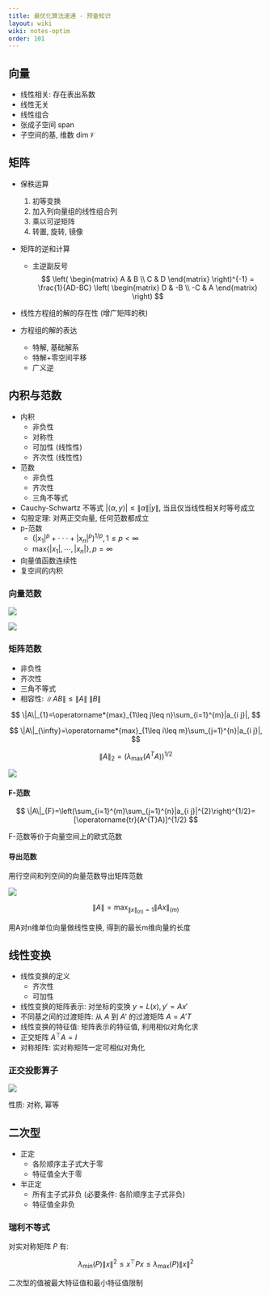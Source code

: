 ```yaml
---
title: 最优化算法速通 - 预备知识
layout: wiki
wiki: notes-optim
order: 101
---
```


## 向量

- 线性相关: 存在表出系数
- 线性无关
- 线性组合
- 张成子空间 $\text{span}$
- 子空间的基, 维数 $\dim \mathcal{V}$

## 矩阵

- 保秩运算
  1. 初等变换
  2. 加入列向量组的线性组合列
  3. 乘以可逆矩阵
  4. 转置, 旋转, 镜像
- 矩阵的逆和计算
  - 主逆副反号
$$
\left(
\begin{matrix}
    A & B \\
    C & D
\end{matrix}
\right)^{-1} = 
\frac{1}{AD-BC}
\left(
\begin{matrix}
    D & -B \\
    -C & A
\end{matrix}
\right)
$$

- 线性方程组的解的存在性 (增广矩阵的秩)
- 方程组的解的表达
  - 特解, 基础解系
  - 特解+零空间平移
  - 广义逆

## 内积与范数

- 内积
  - 非负性
  - 对称性
  - 可加性 (线性性)
  - 齐次性 (线性性)
- 范数
  - 非负性
  - 齐次性
  - 三角不等式
- Cauchy-Schwartz 不等式 $|\langle\alpha,y\rangle|\leq\|\alpha\||y\|$, 当且仅当线性相关时等号成立
- 勾股定理: 对两正交向量, 任何范数都成立
- p-范数
  - $(|x_{1}|^{p}+\cdot\cdot\cdot+|x_{n}|^{p})^{1/p},1\leq p<\infty$
  - $\mathrm{max}\{|x_{1}|,\cdots,|x_{n}|\},p=\infty$
- 向量值函数连续性
- 复空间的内积

### 向量范数

![](https://cdn.duanyll.com/img/2022-12-03-17-11-03.png)

![](https://cdn.duanyll.com/img/2022-12-03-17-12-24.png)

### 矩阵范数

- 非负性
- 齐次性
- 三角不等式
- 相容性: $\|A B\|\leqslant\|A\|\ \|B\|$

$$
\|A\|_{1}=\operatorname*{max}_{1\leq j\leq n}\sum_{i=1}^{m}|a_{i j}|,
$$

$$
\|A\|_{\infty}=\operatorname*{max}_{1\leq i\leq m}\sum_{j=1}^{n}|a_{i j}|,
$$

$$
\|A\|_{2}=\left(\lambda_{\mathrm{max} }(A^{T}A)\right)^{1/2}
$$

![](https://cdn.duanyll.com/img/2022-12-03-17-17-33.png)

#### F-范数

$$
\|A\|_{F}=\left(\sum_{i=1}^{m}\sum_{j=1}^{n}|a_{i j}|^{2}\right)^{1/2}=[\operatorname{tr}(A^{T}A)]^{1/2}
$$

F-范数等价于向量空间上的欧式范数

#### 导出范数

用行空间和列空间的向量范数导出矩阵范数

![](https://cdn.duanyll.com/img/2022-12-03-17-32-24.png)

$$
\|A\|=\operatorname*{max}_{\|x\|_{(n)}=1}\|A x\|_{(m)}
$$

用A对n维单位向量做线性变换, 得到的最长m维向量的长度

## 线性变换

- 线性变换的定义
  - 齐次性
  - 可加性
- 线性变换的矩阵表示: 对坐标的变换 $y=L(x),y'=Ax'$
- 不同基之间的过渡矩阵: 从 $A$ 到 $A'$ 的过渡矩阵 $A=A'T$
- 线性变换的特征值: 矩阵表示的特征值, 利用相似对角化求
- 正交矩阵 $A^\top A=I$
- 对称矩阵: 实对称矩阵一定可相似对角化

### 正交投影算子

![](https://cdn.duanyll.com/img/2022-12-03-17-27-04.png)

性质: 对称, 幂等

## 二次型

- 正定
  - 各阶顺序主子式大于零
  - 特征值全大于零
- 半正定
  - 所有主子式非负 (必要条件: 各阶顺序主子式非负)
  - 特征值全非负

### 瑞利不等式

对实对称矩阵 $P$ 有:

$$
\lambda_{\operatorname*{min} }(P)\|x\|^{2}\leqslant x^{\top}P x\leqslant\lambda_{\operatorname*{max} }(P)\|x\|^{2}
$$

二次型的值被最大特征值和最小特征值限制
